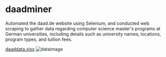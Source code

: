 # daadminer
Automated the daad.de website using Selenium, and conducted web scraping to gather data regarding computer science master's programs at German universities, including details such as university names, locations, program types, and tuition fees.

[daaddata.xlsx](https://github.com/haseebcheema/daadminer/files/12565251/daaddata.xlsx)
![dataimage](https://github.com/haseebcheema/daadminer/assets/88078231/32a5b534-7660-4345-bf0d-0df70962a564)

